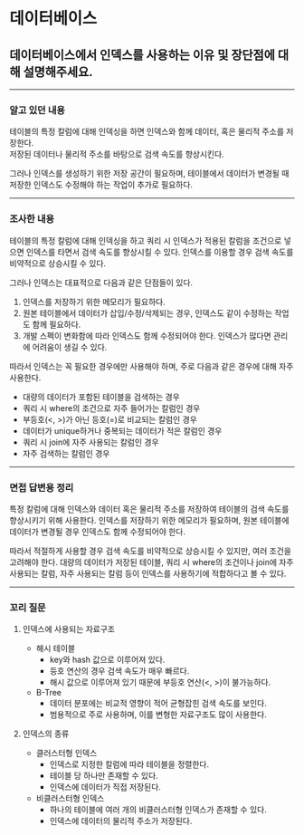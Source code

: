 # 데이터베이스

## 데이터베이스에서 인덱스를 사용하는 이유 및 장단점에 대해 설명해주세요.

---

### 알고 있던 내용

테이블의 특정 칼럼에 대해 인덱싱을 하면 인덱스와 함께 데이터, 혹은 물리적 주소를 저장한다.  
저장된 데이터나 물리적 주소를 바탕으로 검색 속도를 향상시킨다.  

그러나 인덱스를 생성하기 위한 저장 공간이 필요하며, 테이블에서 데이터가 변경될 때 저장한 인덱스도 수정해야 하는 작업이 추가로 필요하다.  

---

### 조사한 내용

테이블의 특정 칼럼에 대해 인덱싱을 하고 쿼리 시 인덱스가 적용된 칼럼을 조건으로 넣으면 인덱스를 타면서 검색 속도를 향상시킬 수 있다. 
인덱스를 이용할 경우 검색 속도를 비약적으로 상승시킬 수 있다.

그러나 인덱스는 대표적으로 다음과 같은 단점들이 있다.
1. 인덱스를 저장하기 위한 메모리가 필요하다.
2. 원본 테이블에서 데이터가 삽입/수정/삭제되는 경우, 인덱스도 같이 수정하는 작업도 함께 필요하다.
3. 개발 스펙이 변화함에 따라 인덱스도 함께 수정되어야 한다. 인덱스가 많다면 관리에 어려움이 생길 수 있다.

따라서 인덱스는 꼭 필요한 경우에만 사용해야 하며, 주로 다음과 같은 경우에 대해 자주 사용한다.
- 대량의 데이터가 포함된 테이블을 검색하는 경우
- 쿼리 시 where의 조건으로 자주 들어가는 칼럼인 경우
- 부등호(<, >)가 아닌 등호(=)로 비교되는 칼럼인 경우
- 데이터가 unique하거나 중복되는 데이터가 적은 칼럼인 경우
- 쿼리 시 join에 자주 사용되는 칼럼인 경우
- 자주 검색하는 칼럼인 경우

---

### 면접 답변용 정리

특정 칼럼에 대해 인덱스와 데이터 혹은 물리적 주소를 저장하여 테이블의 검색 속도를 향상시키기 위해 사용한다.
인덱스를 저장하기 위한 메모리가 필요하며, 원본 테이블에 데이터가 변경될 경우 인덱스도 함께 수정되어야 한다.  

따라서 적절하게 사용할 경우 검색 속도를 비약적으로 상승시킬 수 있지만, 여러 조건을 고려해야 한다.
대량의 데이터가 저장된 테이블, 쿼리 시 where의 조건이나 join에 자주 사용되는 칼럼, 자주 사용되는 칼럼 등이 인덱스를 사용하기에 적합하다고 볼 수 있다.

---

### 꼬리 질문

1. 인덱스에 사용되는 자료구조  
   - 해시 테이블  
     - key와 hash 값으로 이루어져 있다.
     - 등호 연산의 경우 검색 속도가 매우 빠르다.
     - 해시 값으로 이루어져 있기 때문에 부등호 연산(<, >)이 불가능하다.
   - B-Tree
     - 데이터 분포에는 비교적 영향이 적어 균형잡힌 검색 속도를 보인다.
     - 범용적으로 주로 사용하며, 이를 변형한 자료구조도 많이 사용한다.

2. 인덱스의 종류
   - 클러스터형 인덱스
     - 인덱스로 지정한 칼럼에 따라 테이블을 정렬한다.
     - 테이블 당 하나만 존재할 수 있다.
     - 인덱스에 데이터가 직접 저장된다.
   - 비클러스터형 인덱스
     - 하나의 테이블에 여러 개의 비클러스터형 인덱스가 존재할 수 있다.
     - 인덱스에 데이터의 물리적 주소가 저장된다.
